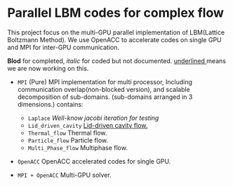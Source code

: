 # Parallel LBM codes for complex flow

This project focus on the multi-GPU parallel implementation of LBM(Lattice Boltzmann Method). We use  OpenACC to accelerate codes on single GPU and MPI for inter-GPU communication.

**Blod** for completed, *italic* for coded but not documented. <u> underlined </u> means we are now working on this.
* `MPI` (Pure) MPI implementation for multi processor, Including communication overlap(non-blocked version), and scalable decomposition of sub-domains. (sub-domains arranged in 3 dimensions.)
contains:
    * `Laplace` *Well-know jacobi iteration for testing*
    * `Lid_driven_cavity` <u> Lid-driven cavity flow. </u> 
    * `Thermal_flow`   Thermal flow.
    * `Particle_flow`   Particle flow.
    * `Multi_Phase_flow`    Multiphase flow.

* `OpenACC` OpenACC accelerated codes for single GPU.

* `MPI + OpenACC` Multi-GPU solver.

